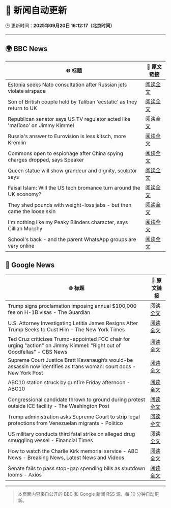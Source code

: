 # 🧠 新闻自动更新

🕒 更新时间：**2025年09月20日 16:12:17（北京时间）**

---

## 🌍 BBC News

| 🌐 标题 | 🔗 原文链接 |
|--------|-------------|
| Estonia seeks Nato consultation after Russian jets violate airspace | [阅读全文](https://www.bbc.com/news/articles/czrp6p5mj3zo?at_medium=RSS&at_campaign=rss) |
| Son of British couple held by Taliban 'ecstatic' as they return to UK | [阅读全文](https://www.bbc.com/news/articles/cly6ve2dg66o?at_medium=RSS&at_campaign=rss) |
| Republican senator says US TV regulator acted like 'mafioso' on Jimmy Kimmel | [阅读全文](https://www.bbc.com/news/articles/c1kwzgrwdd0o?at_medium=RSS&at_campaign=rss) |
| Russia's answer to Eurovision is less kitsch, more Kremlin | [阅读全文](https://www.bbc.com/news/articles/cre5vv0x31po?at_medium=RSS&at_campaign=rss) |
| Commons open to espionage after China spying charges dropped, says Speaker | [阅读全文](https://www.bbc.com/news/articles/cx20pw994q3o?at_medium=RSS&at_campaign=rss) |
| Queen statue will show grandeur and dignity, sculptor says | [阅读全文](https://www.bbc.com/news/articles/cd9yjzd757eo?at_medium=RSS&at_campaign=rss) |
| Faisal Islam: Will the US tech bromance turn around the UK economy? | [阅读全文](https://www.bbc.com/news/articles/cn4w7wp24llo?at_medium=RSS&at_campaign=rss) |
| They shed pounds with weight-loss jabs - but then came the loose skin | [阅读全文](https://www.bbc.com/news/articles/cx2500v087xo?at_medium=RSS&at_campaign=rss) |
| I'm nothing like my Peaky Blinders character, says Cillian Murphy | [阅读全文](https://www.bbc.com/news/articles/cm2zvwmen2jo?at_medium=RSS&at_campaign=rss) |
| School's back - and the parent WhatsApp groups are very online | [阅读全文](https://www.bbc.com/news/articles/ce9rxed9m5mo?at_medium=RSS&at_campaign=rss) |

## 📰 Google News

| 🌐 标题 | 🔗 原文链接 |
|--------|-------------|
| Trump signs proclamation imposing annual $100,000 fee on H-1B visas - The Guardian | [阅读全文](https://news.google.com/rss/articles/CBMifkFVX3lxTE9hRk1EQnpwNURIS3dNT1Fzbm9DM210YzY3X2F3WlBJRm9xeUluaUc1OGpOQ0N1ZnN0bGRSSk1rQUQwTXd5SUFzYlVNdnJ5b0xPbWNHdEQxWXEwZTAwVEpldkF3d1pqellZeVh0RnpYMnZWdkdBeVR1OUlXQ1V2QQ?oc=5) |
| U.S. Attorney Investigating Letitia James Resigns After Trump Seeks to Oust Him - The New York Times | [阅读全文](https://news.google.com/rss/articles/CBMijAFBVV95cUxOaVFZU1I2S0E3d1NhTjdvZnNkX3dOdlFQT094RURUelhOQjktdk1tUms4TzVZUVNKdXV4aTdHbGVMSlppdEs3M2ptWjRwNHZORWNVUUFaYnJJQ3BkcXB6QW85MU9lYmRtRnA4WU4xb09Semo4R3VLS1VmTWpZNFdSaUNfQW84WXVBd2d2dg?oc=5) |
| Ted Cruz criticizes Trump-appointed FCC chair for urging "action" on Jimmy Kimmel: "Right out of Goodfellas" - CBS News | [阅读全文](https://news.google.com/rss/articles/CBMijgFBVV95cUxQb1ktbWp3b0Q0N3VwUjdkSnI2MU01NWtiRU9weGd6eW5PZlpFVnE0N290TzFZa3BjMkZhVGpQNTJnSmtBcDg4aElfelk4YldEVDBpUUljV1JQb0NMUUVFaGhEc1pUT01ld3BMUEJZMUZnbm1IVnlUU1ctS19UZUxPUXJZdXZYNl9iWDY0S0x30gGTAUFVX3lxTE8wX29MTWllTHlxazhvZ0FBb0tfd2RCMG5XUElBWDhHTXItbDZXa0RVTTF3OGh6SWxyZmtfRTF3YkFON1dvYl90U295NW9CekJjc2xoT2Jham5oYVBWSDdCWUMtbVhzQ2ZjMkZVWE5vZnpaNkJHcDBNaVE3czlZa21pczN5U3NGOFJvSXVVaS1Hd0RjUQ?oc=5) |
| Supreme Court Justice Brett Kavanaugh’s would-be assassin now identifies as trans woman: court docs - New York Post | [阅读全文](https://news.google.com/rss/articles/CBMitAFBVV95cUxQQWktMWxkeVF1bzVBSkpnSExOWlo4NUd5Zmc3V3RLOGlhUHRIalFyTXFPenhLWHdLcWo1Smh5a05kc3hpcDItS3A3T0JtVXhGVXEzNEpLbVgwQ3hWV0hYWlRTV1VfMk1NT002RTg3TWFCRjZsOVBRMkU1OHdid3dVYW0tOFdYOXViTkg3Y2s0WHU4dlF4Vy1qczJlbHJDX3FjcGdfbkxzN21XOGFTMkQzdjVsRUc?oc=5) |
| ABC10 station struck by gunfire Friday afternoon - ABC10 | [阅读全文](https://news.google.com/rss/articles/CBMivgFBVV95cUxPS2tUN2FJN0llbGJWUVlzMHk5dFdzSTdBNV9TTXZBQV9leDgzOGVKc0NpcHNJSDhTTW9uV0d3QkdGRUhOeDBUMFh5cUtMQU5mY1Z1c1N5QUd4Z2t1OFF3aldHTGFfUU5nLU1vSjhBNU1HRTM1d1ZLdy1BdHIxRmFDY0NxcW9KQXQ1TFJFUk9vTi1PN0pXalQtdW4tSGo4YXFhUjIzdVAzNWgzQlZsZFhoOC1BRGNVZGQyUHpkY2tB?oc=5) |
| Congressional candidate thrown to ground during protest outside ICE facility - The Washington Post | [阅读全文](https://news.google.com/rss/articles/CBMikAFBVV95cUxOTzJLY2RGcElkc2lLRDRmS1A2MV9kdjFfR0dwYmRtRW1zTGt5MC1aRElTemhpOWFTLTJYX2xHNmxucnVvZnBncG16RDhPdWFQUV8xYkNYc2ljZUhTc2U4S0ttdmRfdVB5RlZGUlNnMUVSZE1kUUlaY3p0SG9kYkh0Z3F5Nm93cWFwLWtYWW1Sc0U?oc=5) |
| Trump administration asks Supreme Court to strip legal protections from Venezuelan migrants - Politico | [阅读全文](https://news.google.com/rss/articles/CBMi2AFBVV95cUxOS0RCTmNUVmIzRk5wMno1ZWpXMWNxMEIxX0JObXNiRkFfS1JoUm93RWp1dEZ5UGppLUtaYWxpaUNCeXVIWnZ3cGczR05rcGg4Z0dNd0kwUGZ0RkxEWVhxaThRR3FmZUF4YzRFOHhxUlVoUERvVnBBcDlTVVoxVGw5aXFaTHVLUHg3THhfSG1JYmNRZ1VGbWtRNkk3OUZlZWhSVUM1bEZmc0YwYmhvUzB0cmZxdEE1eXV5SjM1T3g0U3ZtejBKa01lQ0M4dzBwVnZka0lELS1tRWg?oc=5) |
| US military conducts third fatal strike on alleged drug smuggling vessel - Financial Times | [阅读全文](https://news.google.com/rss/articles/CBMicEFVX3lxTFBYWHZVNGxTZWotSmF4cUpsdlBPcHRadVREMlBvM1U4Z2doa3hpWG1vMURYdll5QnhobTV4V3hzLTF4UTlQaC1RQ0lkMXZqTm5YT3FPN09pVGdzY25wZl95WGFhcUNsUC1NdHl6cHItRko?oc=5) |
| How to watch the Charlie Kirk memorial service - ABC News - Breaking News, Latest News and Videos | [阅读全文](https://news.google.com/rss/articles/CBMilAFBVV95cUxNRl9oNXpRZG9wLW1SR2FzMXNKeWRDSzZEbndndmFnTFVJdkQzY2tkblhNcExLN2JaUTV1ZTZTS3dUcnlmcXE0OEtLbG9RR3JPNXJJcGpJdDZHWHYxU1RhTjJORFFVYUJ2MjhuLWpWeUpYb1RaUmNySkdrWnVKSFRPRXV1enVVbmVaTnRmcFRTZ2JEWkt00gGaAUFVX3lxTE8zaGxDWWRvM2prOWliMlotckgyaF9fdmY3UmNTVDQyZ0hRNVF1Y25zMUFuT2ZVb1ZZaXA3bTdBQ3pmcTBnX3BiT1d1bzNINUJVSm15cEdMR241T0tncFhfdlFGVnJVT2R4ZDJibXdzc0dJV0xUWHd5ZUtTc3owaUNSWTFUNktUZ2d6RFVzMDM2cjFjNDBHMGFydHc?oc=5) |
| Senate fails to pass stop-gap spending bills as shutdown looms - Axios | [阅读全文](https://news.google.com/rss/articles/CBMiigFBVV95cUxQRF9oZVhmY1Z2Y1h3MHZQVnNuSmJoQnIzNVpCb3VWOWJIeEUzR0ZtWWh2Y2E3QktfQXk3X2F3OE9Kd2k5b2IySExaY2xYMjZ0WEJiajk3VmQtUk05SGFaVmZaNERET3BvYkJ4SXhndHVOY1RsT2EwYjdFelFRYThSZDI1WFl0d0d1S2c?oc=5) |

---
> 本页面内容来自公开的 BBC 和 Google 新闻 RSS 源，每 10 分钟自动更新。
